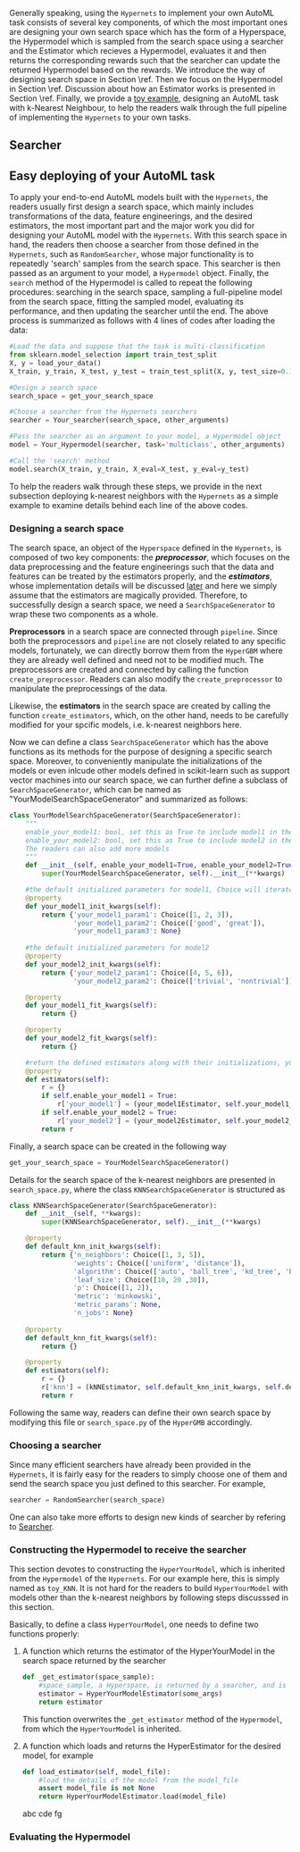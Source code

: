 Generally speaking, using the ```Hypernets``` to implement your own AutoML task consists of several key components, of which the most important ones are designing your own search space which has the form of a Hyperspace, the Hypermodel which is sampled from the search space using a searcher and the Estimator which recieves a Hypermodel, evaluates it and then returns the corresponding rewards such that the searcher can update the returned Hypermodel based on the rewards. We introduce the way of designing search space in Section \ref. Then we focus on the Hypermodel in Section \ref. Discussion about how an Estimator works is presented in Section \ref. Finally, we provide a [toy example](#sec_eg), designing an AutoML task with k-Nearest Neighbour, to help the readers walk through the full pipeline of implementing the ```Hypernets``` to your own tasks.

## Searcher<span id=sec_searcher>

## Easy deploying of your AutoML task<span id=sec_eg>
To apply your end-to-end AutoML models built with the ```Hypernets```, the readers usually first design a search space, which mainly includes transformations of the data, feature engineerings, and the desired estimators, the most important part and the major work you did for designing your AutoML model with the ```Hypernets```. With this search space in hand, the readers then choose a searcher from those defined in the ```Hypernets```, such as ```RandomSearcher```, whose major functionality is to repeatedly 'search' samples from the search space. This searcher is then passed as an argument to your model, a ```Hypermodel``` object. Finally, the ```search``` method of the Hypermodel is called to repeat the following procedures: searching in the search space, sampling a full-pipeline model from the search space, fitting the sampled model, evaluating its performance, and then updating the searcher until the end. The above process is summarized as follows with 4 lines of codes after loading the data:
```python
#Load the data and suppose that the task is multi-classification
from sklearn.model_selection import train_test_split
X, y = load_your_data()
X_train, y_train, X_test, y_test = train_test_split(X, y, test_size=0.1)

#Design a search space
search_space = get_your_search_space

#Choose a searcher from the Hypernets searchers
searcher = Your_searcher(search_space, other_arguments)

#Pass the searcher as an argument to your model, a Hypermodel object
model = Your_Hypermodel(searcher, task='multiclass', other_arguments)

#Call the 'search' method
model.search(X_train, y_train, X_eval=X_test, y_eval=y_test)
```
To help the readers walk through these steps, we provide in the next subsection deploying k-nearest neighbors with the ```Hypernets``` as a simple example to examine details behind each line of the above codes.
### Designing a search space
The search space, an object of the ```Hyperspace``` defined in the ```Hypernets```, is composed of two key components: the ***preprocessor***, which focuses on the data preprocessing and the feature engineerings such that the data and features can be treated by the estimators properly, and the ***estimators***, whose implementation details will be discussed [later](#sec_model) and here we simply assume that the estimators are magically provided. Therefore, to successfully design a search space, we need a ```SearchSpaceGenerator``` to wrap these two components as a whole. 

**Preprocessors** in a search space are connected through ```pipeline```. Since both the preprocessors and ```pipeline``` are not closely related to any specific models, fortunately, we can directly borrow them from the ```HyperGBM``` where they are already well defined and need not to be modified much. The preprocessors are created and connected by calling the function ```create_preprocessor```. Readers can also modify the ```create_preprocessor``` to manipulate the preprocessings of the data. 

Likewise, the **estimators** in the search space are created by calling the function ```create_estimators```, which, on the other hand, needs to be carefully modified for your spcific models, i.e. k-nearest neighbors here. 

Now we can define a class ```SearchSpaceGenerator``` which has the above functions as its methods for the purpose of designing a specific search space. Moreover, to conveniently manipulate the initializations of the models or even inlcude other models defined in scikit-learn such as support vector machines into our search space, we can further define a subclass of ```SearchSpaceGenerator```, which can be named as "YourModelSearchSpaceGenerator" and summarized as follows:
```python
class YourModelSearchSpaceGenerator(SearchSpaceGenerator):
    """
    enable_your_model1: bool, set this as True to include model1 in the search space.
    enable_your_model2: bool, set this as True to include model2 in the search space.
    The readers can also add more models
    """
    def __init__(self, enable_your_model1=True, enable_your_model2=True, **kwargs):
        super(YourModelSearchSpaceGenerator, self).__init__(**kwargs)

    #the default initialized parameters for model1, Choice will iterate overe these parameters.
    @property
    def your_model1_init_kwargs(self):
        return {'your_model1_param1': Choice([1, 2, 3]),
                'your_model1_param2': Choice(['good', 'great']),
                'your_model1_param3': None}
    
    #the default initialized parameters for model2
    @property
    def your_model2_init_kwargs(self):
        return {'your_model2_param1': Choice([4, 5, 6]),
                'your_model2_param2': Choice(['trivial', 'nontrivial'])}

    @property
    def your_model1_fit_kwargs(self):
        return {}

    @property
    def your_model2_fit_kwargs(self):
        return {}

    #return the defined estimators along with their initializations, your_model1Estimator and your_model2Estimator are assumed to be magically provided for now.
    @property
    def estimators(self):
        r = {}
        if self.enable_your_model1 = True:
            r['your_model1'] = (your_model1Estimator, self.your_model1_init_kwargs, self.your_model1_fit_kwargs)
        if self.enable_your_model2 = True:
            r['your_model2'] = (your_model2Estimator, self.your_model2_init_kwargs, self.your_model2_fit_kwargs)
        return r
```
Finally, a search space can be created in the following way
```python
get_your_search_space = YourModelSearchSpaceGenerator()
```
Details for the search space of the k-nearest neighbors are presented in ```search_space.py```, where the class ```KNNSearchSpaceGenerator``` is structured as
```python
class KNNSearchSpaceGenerator(SearchSpaceGenerator):
    def __init__(self, **kwargs):
        super(KNNSearchSpaceGenerator, self).__init__(**kwargs)

    @property
    def default_knn_init_kwargs(self):
        return {'n_neighbors': Choice([1, 3, 5]),
                'weights': Choice(['uniform', 'distance']),
                'algorithm': Choice(['auto', 'ball_tree', 'kd_tree', 'brute']),
                'leaf_size': Choice([10, 20 ,30]),
                'p': Choice([1, 2]),
                'metric': 'minkowski',
                'metric_params': None,
                'n_jobs': None}
    
    @property
    def default_knn_fit_kwargs(self):
        return {}

    @property
    def estimators(self):
        r = {}
        r['knn'] = (kNNEstimator, self.default_knn_init_kwargs, self.default_knn_fit_kwargs)
        return r
```
 Following the same way, readers can define their own search space by modifying this file or ```search_space.py``` of the ```HyperGMB``` accordingly.

### Choosing a searcher
Since many efficient searchers have already been provided in the ```Hypernets```,  it is fairly easy for the readers to simply choose one of them and send the search space you just defined to this searcher. For example,
```python
searcher = RandomSearcher(search_space)
```
One can also take more efforts to design new kinds of searcher by refering to [Searcher](#sec_searcher).

### Constructing the Hypermodel to receive the searcher<span id=sec_model> 
This section devotes to constructing the ```HyperYourModel```, which is inherited from the ```Hypermodel``` of the ```Hypernets```. For our example here, this is simply named as ```toy_KNN```. It is not hard for the readers to build ```HyperYourModel``` with models other than the k-nearest neighbors by following steps discusssed in this section. 

Basically, to define a class ```HyperYourModel```, one needs to define two functions properly: 
1. A function which returns the estimator of the HyperYourModel in the search space       returned by the searcher
    ```python 
    def _get_estimator(space_sample):
        #space_sample, a Hyperspace, is returned by a searcher, and is an insatance of the search space
        estimator = HyperYourModelEstimator(some_args)
        return estimator
    ```
    This function overwrites the ```_get_estimator``` method of the ```Hypermodel```, from which the ```HyperYourModel``` is inherited. 

2. A function which loads and returns the HyperEstimator for the desired model, for example
    ```python
    def load_estimator(self, model_file):
        #load the details of the model from the model_file
        assert model_file is not None
        return HyperYourModelEstimator.load(model_file)
    ```
    abc
    cde
    fg
### Evaluating the Hypermodel

